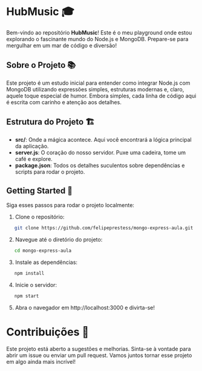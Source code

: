 # HubMusic 🎓

Bem-vindo ao repositório **HubMusic**! Este é o meu playground onde estou explorando o fascinante mundo do Node.js e MongoDB. Prepare-se para mergulhar em um mar de código e diversão!

## Sobre o Projeto 📚

Este projeto é um estudo inicial para entender como integrar Node.js com MongoDB utilizando expressões simples, estruturas modernas e, claro, aquele toque especial de humor. Embora simples, cada linha de código aqui é escrita com carinho e atenção aos detalhes.

## Estrutura do Projeto 🏗️

- **src/**: Onde a mágica acontece. Aqui você encontrará a lógica principal da aplicação.
- **server.js**: O coração do nosso servidor. Puxe uma cadeira, tome um café e explore.
- **package.json**: Todos os detalhes suculentos sobre dependências e scripts para rodar o projeto.

## Getting Started 🚀

Siga esses passos para rodar o projeto localmente:

1. Clone o repositório:
```bash
   git clone https://github.com/felipeprestess/mongo-express-aula.git
```
2. Navegue até o diretório do projeto:
```bash
   cd mongo-express-aula
```
3. Instale as dependências:
```bash
   npm install
```
4. Inicie o servidor:
```bash
   npm start
```
5. Abra o navegador em http://localhost:3000 e divirta-se!

# Contribuições 🌟
Este projeto está aberto a sugestões e melhorias. Sinta-se à vontade para abrir um issue ou enviar um pull request. Vamos juntos tornar esse projeto em algo ainda mais incrível!
